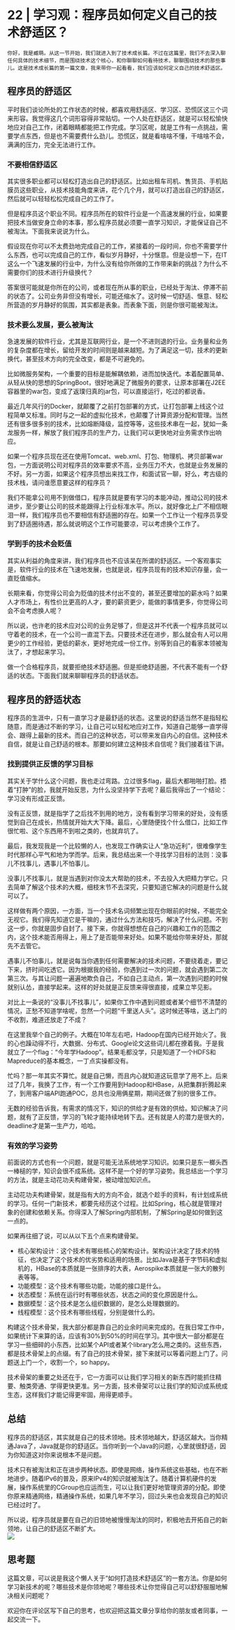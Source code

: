 # 22 | 学习观：程序员如何定义自己的技术舒适区？

    你好，我是臧萌。从这一节开始，我们就进入到了技术成长篇。不过在这篇里，我们不去深入聊任何具体的技术细节，而是围绕技术这个核心，和你聊聊如何看待技术，聊聊围绕技术的那些事儿。这是技术成长篇的第一篇文章，我来带你一起看看，我们应该如何定义自己的技术舒适区。

## 程序员的舒适区

平时我们谈论所处的工作状态的时候，都喜欢用舒适区、学习区、恐慌区这三个词来形容。我觉得这几个词形容得非常贴切。一个人处在舒适区，就是可以轻松愉快地应对自己工作，闭着眼睛都能把工作完成。学习区呢，就是工作有一点挑战，需要学点东西，但是也不需要费什么劲儿。恐慌区，就是看啥啥不懂，干啥啥不会，满满的压力，完全无法进行工作。

### 不要相信舒适区

其实很多职业都可以轻松打造出自己的舒适区。比如出租车司机、售货员、手机贴膜员这些职业，从技术技能角度来讲，花个几个月，就可以打造出自己的舒适区，然后就可以轻轻松松完成自己的工作了。

但是程序员这个职业不同。程序员所在的软件行业是一个高速发展的行业，如果要把技术当做安身立命的本事，那么程序员就必须要一直学习知识，才能保证自己不被淘汰。下面我来说说为什么。

假设现在你可以不太费劲地完成自己的工作，紧接着的一段时间，你也不需要学什么东西，也可以完成自己的工作，看似岁月静好，十分惬意。但是设想一下，在IT这么一个飞速发展的行业中，为什么没有给你所做的工作带来新的挑战？为什么不需要你们的技术进行升级换代？

答案很可能就是你所在的公司，或者现在所从事的职业，已经处于淘汰、停滞不前的状态了。公司业务非但没有增长，可能还缩水了。这时候一切舒适、惬意、轻松所营造的岁月静好的氛围，其实都是表象。而表象下面，则是你很可能被淘汰。

### 技术要么发展，要么被淘汰

急速发展的软件行业，尤其是互联网行业，是一个不进则退的行业。业务量和业务的复杂度都在增长，留给开发的时间则是越来越短。为了满足这一切，技术的更新换代，甚至技术方向的完全改变，都是不可避免的。

比如微服务架构，一个重要的目标是能解耦依赖，进而加快迭代。本着配置简单、从轻从快的思想的SpringBoot，很好地满足了微服务的要求，让原本部署在J2EE容器里的war包，变成了返璞归真的jar包，可以直接运行，吃过的都说香。

最近几年风行的Docker，就颠覆了之前打包部署的方式，让打包部署上线这个过程简单又标准。同时与之一起的虚拟化技术，也颠覆了计算资源分配和管理。当然还有很多很多别的技术，比如熔断降级，监控等等，这些技术串在一起，犹如一条龙服务一样，解放了我们程序员的生产力，让我们可以更快地对业务需求作出响应。

如果一个程序员现在还在使用Tomcat、web.xml、打包、物理机、拷贝部署war包，一方面说明公司对程序员的效率要求不高，业务压力不大，也就是业务发展的不好。另一方面，如果这个程序员想出来找工作，和面试官一聊，好么，考古级的技术栈，请问谁愿意要这样的程序员？

我们不能拿公司用不到做借口，程序员就是要有学习的本能冲动，推动公司的技术进步，至少要让公司的技术能跟得上行业标准水平。所以，就好像北上广不相信眼泪一样，我们程序员也不要相信有舒适圈的存在。如果一个工作让一个程序员享受到了舒适圈待遇，那么就说明这个工作可能要凉，可以考虑换个工作了。

### 学到手的技术会贬值

其实从利益的角度来讲，我们程序员也不应该呆在所谓的舒适区。一个客观事实是，软件行业的技术在飞速地发展，也就是说，程序员现有的技术知识存量，会一直贬值缩水。

长期来看，你觉得公司会为贬值的技术付出不变的，甚至还要增加的薪水吗？如果人才市场上，有性价比更高的人才，要的薪资更少，能做的事情更多，你觉得公司会不会考虑换人呢？

所以说，也许老的技术应对公司的业务足够了，但是这并不代表一个程序员就可以守着老的技术，在一个公司一直混下去。只要技术还在进步，那么就会有人可以用更少的工作经验，更低的薪水，更好地完成一份工作。别等到自己的看家本领被淘汰了，才想起来学习。

做一个合格程序员，就要拒绝技术舒适圈。但是拒绝舒适圈，不代表不能有一个舒适的状态。下面我们就来聊聊程序员的舒适状态。

## 程序员的舒适状态

程序员的生涯中，只有一直学习才是最舒适的状态。这里说的舒适当然不是指轻松随意，而是通过不断的学习，让自己可以轻松地应对工作，知道自己能够一直学得会、跟得上最新的技术。而自己的这种状态，可以带来发自内心的自信。这种技术自信，就是让自己舒适的根本。那要如何建立这种技术自信呢？我们接着往下讲。

### 找到提供正反馈的学习目标

其实关于学什么这个问题，我也走过弯路。立过很多flag，最后大都啪啪打脸。捂着“打肿”的脸，我就开始反思，为什么没坚持学下去呢？最后我得出了一个结论：学习没有形成正反馈。

没有正反馈，就是指学了之后找不到用的地方，没有看到学习带来的好处，没有感觉到自己在成长，热情就开始大大下降。最后，心里随便找个什么借口，比如工作很忙啦、这个东西用不到啦之类的，也就弃坑了。

最后，我发现我是一个比较懒的人，也发现工作确实让人“急功近利”，很难像学生时代那样心平气和地为学而学。后来，我总结出来一个寻找学习目标的法则：没事儿不找事儿，遇事儿不怕事儿。

没事儿不找事儿，就是当遇到对你没太大帮助的技术，不去投入大把精力学它。只去简单了解这个技术的大概，细枝末节不去深究，只要知道它解决的问题是什么就可以了。

这样做有两个原因，一方面，当一个技术名词频繁出现在你眼前的时候，不能完全无视它。我们得先知道它是干嘛的，通过什么方法和技巧，解决了什么问题。不到这一步，你就是固步自封了。接下来，你就得想想在自己的兴趣和工作的范围之内，这个技术能否用得上，用上了是否能带来好处。如果不能给你带来好处，那就先不去管它。

遇事儿不怕事儿，就是说每当你遇到任何需要解决的技术问题，不要绕着走，要记下来，挤时间吃透它。因为根据我的经验，你遇到过一次的问题，就会遇到第二次第三次。与其让问题一遍遍地欺负自己，不如自己主动点，第一次遇到问题的时候就别认怂，直接学起来。这样的好处就是正反馈来得很直接，成果立竿见影。

对比上一条说的“没事儿不找事儿”，如果你工作中遇到问题或者某个细节不清楚的情况，正愁不知道学啥呢，忽然一个问题“千里送人头”。这时候还等啥，送上门的不收割，难道还放走了不成？

在这里我举个自己的例子。大概在10年左右吧，Hadoop在国内已经开始火了。我的心也躁动得不行，大数据、分布式、Google论文这些词儿都在撩着我。于是我就立了一个flag：“今年学Hadoop”。结果毛都没学，只是知道了一个HDFS和Mapreduce的基本概念，一丁点实操都没有。

忙吗？那一年其实不算忙。就是自己懒，而且内心就知道这玩意学了用不上。后来过了几年，我换了工作，有一个工作要用到Hadoop和HBase，从把集群折腾起来了，到用客户端API跑通POC，总共也没用俩星期，期间还做了别的很多工作。

无数的经验告诉我，有需求的情况下，知识的供给才是有效的供给。知识解决了问题，就有了正反馈，学习的飞轮才能持续地转下去。还有就是人的潜力是很大的，deadline才是第一生产力，哈哈。

### 有效的学习姿势

前面说的方式也有一个问题，就是可能无法系统地学习知识。如果只是东一榔头西一棒槌的学，知识会很不成系统。这样不是一个好的学习姿势。我总结出一个学习的方法，就是主动花功夫构建骨架，被动增加知识点。

主动花功夫构建骨架，就是指有大的方向不会，就选个趁手的资料，有计划成系统的学习。任何一门新技术，都要先经历这个过程。比如Spring，核心就是管理对象的创建和依赖关系。你得深入了解Spring内部机制，了解Spring是如何做到这一点的。

如果再往细了说，可以从以下五个点来构建骨架。

*   核心架构设计：这个技术有哪些核心的架构设计。架构设计决定了技术的特征，也决定了这个技术的优劣势和适用的场景。比如Java是基于字节码和虚拟机的，HBase的本质就是一张排序的大表，Aerospike本质就是一张大的散列表等等。
*   功能模型：这个技术有哪些功能，功能的接口是什么。
*   状态模型：系统在运行时有哪些状态，状态之间的变化原因是什么。
*   数据模型：这个技术是怎么组织数据的，是怎么处理数据的。
*   线程模型：这个技术有哪些线程，分别是做什么的。

构建这个技术骨架，我大部分都是靠自己的业余时间来完成的。在我日常工作中，如果统计下来算的话，应该有30%到50%的时间在学习。其中很大一部分都是在学习一些细碎的小东西，比如某个API或者某个library怎么用之类的。这些东西，都是技术骨架上的点缀。有了自己的技术骨架，接下来就可以等着问题上门了。问题送上门一个，收割一个，so happy。

技术骨架的重要之处还在于，它一方面可以让我们学习相关的新东西时能抓住精要、触类旁通、学得更快更准。另一方面，技术骨架可以让我们学的知识成系统成生态，这样我们才能记得更牢固，用得更顺手。

## 总结

程序员的舒适区，其实就是自己的技术领地。技术领地越大，舒适区越大。当你精通Java了，Java就是你的舒适区。当你听到一个Java的问题，心里就很舒适，因为你知道这对你来说根本不是问题。

技术只有被淘汰和正在进步两种状态。即使是网络，操作系统这些基础，也在不断地进步。随着IPv6的普及，原来IPv4的知识就被淘汰了。随着计算机硬件的发展，操作系统里的CGroup也应运而生，可以让我们更好地管理资源的分配。即使你原来精通网络，精通操作系统，如果几年不学习，回过头来也会发现自己的知识已经过时了。

所以说，程序员就是要在自己的旧领地被慢慢淘汰的同时，积极地去开拓自己的新领地，让自己的舒适区不断扩大。  
![](https://static001.geekbang.org/resource/image/96/de/96d69ee22bce1293c3b9b724864dd7de.jpg)

## 思考题

这篇文章，可以说是我这个懒人关于“如何打造技术舒适区”的一套方法。你是如何学习新技术的呢？哪些技术是你领地呢？哪些技术让你觉得自己可以舒舒服服地解决相关问题呢？

欢迎你在评论区写下自己的思考，也欢迎把这篇文章分享给你的朋友或者同事，一起交流一下。
    